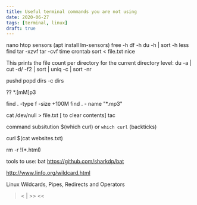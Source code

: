 ```yaml
---
title: Useful terminal commands you are not using
date: 2020-06-27
tags: [terminal, linux]
draft: true
---
```


nano
htop
sensors (apt install lm-sensors)
free -h
df -h
du -h | sort -h
less
find
tar -xzvf
tar -cvf
time
crontab
sort < file.txt
nice

This prints the file count per directory for the current directory level:
du -a | cut -d/ -f2 | sort | uniq -c | sort -nr

pushd popd dirs -c
dirs

?? *.[mM]p3


find . -type f -size +100M
find . - name "*.mp3"

cat /dev/null > file.txt  [ to clear contents]
tac

command subsitution $(which curl) or `which curl`  (backticks)

curl $(cat websites.txt)

rm -r !(*.html)

tools to use:
bat https://github.com/sharkdp/bat

http://www.linfo.org/wildcard.html


Linux Wildcards, Pipes, Redirects and Operators
> < |  >> <<

